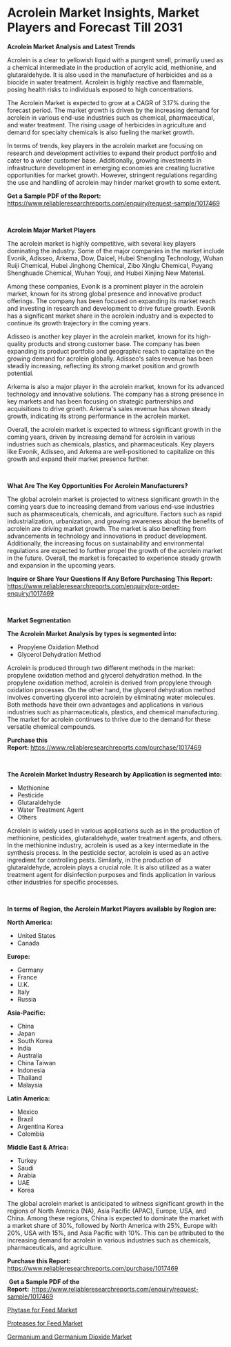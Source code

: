 <p><h1>Acrolein Market Insights, Market Players and Forecast Till 2031</h1></p><p><strong>Acrolein Market Analysis and Latest Trends</strong></p>
<p><p>Acrolein is a clear to yellowish liquid with a pungent smell, primarily used as a chemical intermediate in the production of acrylic acid, methionine, and glutaraldehyde. It is also used in the manufacture of herbicides and as a biocide in water treatment. Acrolein is highly reactive and flammable, posing health risks to individuals exposed to high concentrations.</p><p>The Acrolein Market is expected to grow at a CAGR of 3.17% during the forecast period. The market growth is driven by the increasing demand for acrolein in various end-use industries such as chemical, pharmaceutical, and water treatment. The rising usage of herbicides in agriculture and demand for specialty chemicals is also fueling the market growth.</p><p>In terms of trends, key players in the acrolein market are focusing on research and development activities to expand their product portfolio and cater to a wider customer base. Additionally, growing investments in infrastructure development in emerging economies are creating lucrative opportunities for market growth. However, stringent regulations regarding the use and handling of acrolein may hinder market growth to some extent.</p></p>
<p><strong>Get a Sample PDF of the Report:&nbsp;</strong> <a href="https://www.reliableresearchreports.com/enquiry/request-sample/1017469">https://www.reliableresearchreports.com/enquiry/request-sample/1017469</a></p>
<p>&nbsp;</p>
<p><strong>Acrolein Major Market Players</strong></p>
<p><p>The acrolein market is highly competitive, with several key players dominating the industry. Some of the major companies in the market include Evonik, Adisseo, Arkema, Dow, Daicel, Hubei Shengling Technology, Wuhan Ruiji Chemical, Hubei Jinghong Chemical, Zibo Xinglu Chemical, Puyang Shenghuade Chemical, Wuhan Youji, and Hubei Xinjing New Material.</p><p>Among these companies, Evonik is a prominent player in the acrolein market, known for its strong global presence and innovative product offerings. The company has been focused on expanding its market reach and investing in research and development to drive future growth. Evonik has a significant market share in the acrolein industry and is expected to continue its growth trajectory in the coming years.</p><p>Adisseo is another key player in the acrolein market, known for its high-quality products and strong customer base. The company has been expanding its product portfolio and geographic reach to capitalize on the growing demand for acrolein globally. Adisseo's sales revenue has been steadily increasing, reflecting its strong market position and growth potential.</p><p>Arkema is also a major player in the acrolein market, known for its advanced technology and innovative solutions. The company has a strong presence in key markets and has been focusing on strategic partnerships and acquisitions to drive growth. Arkema's sales revenue has shown steady growth, indicating its strong performance in the acrolein market.</p><p>Overall, the acrolein market is expected to witness significant growth in the coming years, driven by increasing demand for acrolein in various industries such as chemicals, plastics, and pharmaceuticals. Key players like Evonik, Adisseo, and Arkema are well-positioned to capitalize on this growth and expand their market presence further.</p></p>
<p>&nbsp;</p>
<p><strong>What Are The Key Opportunities For Acrolein Manufacturers?</strong></p>
<p><p>The global acrolein market is projected to witness significant growth in the coming years due to increasing demand from various end-use industries such as pharmaceuticals, chemicals, and agriculture. Factors such as rapid industrialization, urbanization, and growing awareness about the benefits of acrolein are driving market growth. The market is also benefiting from advancements in technology and innovations in product development. Additionally, the increasing focus on sustainability and environmental regulations are expected to further propel the growth of the acrolein market in the future. Overall, the market is forecasted to experience steady growth and expansion in the upcoming years.</p></p>
<p><strong>Inquire or Share Your Questions If Any Before Purchasing This Report:</strong> <a href="https://www.reliableresearchreports.com/enquiry/pre-order-enquiry/1017469">https://www.reliableresearchreports.com/enquiry/pre-order-enquiry/1017469</a></p>
<p>&nbsp;</p>
<p><strong>Market Segmentation</strong></p>
<p><strong>The Acrolein Market Analysis by types is segmented into:</strong></p>
<p><ul><li>Propylene Oxidation Method</li><li>Glycerol Dehydration Method</li></ul></p>
<p><p>Acrolein is produced through two different methods in the market: propylene oxidation method and glycerol dehydration method. In the propylene oxidation method, acrolein is derived from propylene through oxidation processes. On the other hand, the glycerol dehydration method involves converting glycerol into acrolein by eliminating water molecules. Both methods have their own advantages and applications in various industries such as pharmaceuticals, plastics, and chemical manufacturing. The market for acrolein continues to thrive due to the demand for these versatile chemical compounds.</p></p>
<p><strong>Purchase this Report:&nbsp;</strong><a href="https://www.reliableresearchreports.com/purchase/1017469">https://www.reliableresearchreports.com/purchase/1017469</a></p>
<p>&nbsp;</p>
<p><strong>The Acrolein Market Industry Research by Application is segmented into:</strong></p>
<p><ul><li>Methionine</li><li>Pesticide</li><li>Glutaraldehyde</li><li>Water Treatment Agent</li><li>Others</li></ul></p>
<p><p>Acrolein is widely used in various applications such as in the production of methionine, pesticides, glutaraldehyde, water treatment agents, and others. In the methionine industry, acrolein is used as a key intermediate in the synthesis process. In the pesticide sector, acrolein is used as an active ingredient for controlling pests. Similarly, in the production of glutaraldehyde, acrolein plays a crucial role. It is also utilized as a water treatment agent for disinfection purposes and finds application in various other industries for specific processes.</p></p>
<p>&nbsp;</p>
<p><strong>In terms of Region, the Acrolein Market Players available by Region are:</strong></p>
<p>
    <p> <strong> North America: </strong>
        <ul>
            <li>United States</li>
            <li>Canada</li>
        </ul>
        </p> 
    <p> <strong> Europe: </strong>
        <ul>
            <li>Germany</li>
            <li>France</li>
            <li>U.K.</li>
            <li>Italy</li>
            <li>Russia</li>
        </ul>
        </p> 
    <p> <strong> Asia-Pacific: </strong>
        <ul>
            <li>China</li>
            <li>Japan</li>
            <li>South Korea</li>
            <li>India</li>
            <li>Australia</li>
            <li>China Taiwan</li>
            <li>Indonesia</li>
            <li>Thailand</li>
            <li>Malaysia</li>
        </ul>
        </p> 
    <p> <strong> Latin America: </strong>
        <ul>
            <li>Mexico</li>
            <li>Brazil</li>
            <li>Argentina Korea</li>
            <li>Colombia</li>
        </ul>
        </p> 
    <p> <strong> Middle East & Africa: </strong>
        <ul>
            <li>Turkey</li>
            <li>Saudi</li>
            <li>Arabia</li>
            <li>UAE</li>
            <li>Korea</li>
        </ul>
    </p>
    </p>
<p><p>The global acrolein market is anticipated to witness significant growth in the regions of North America (NA), Asia Pacific (APAC), Europe, USA, and China. Among these regions, China is expected to dominate the market with a market share of 30%, followed by North America with 25%, Europe with 20%, USA with 15%, and Asia Pacific with 10%. This can be attributed to the increasing demand for acrolein in various industries such as chemicals, pharmaceuticals, and agriculture.</p></p>
<p><strong>Purchase this Report: </strong><a href="https://www.reliableresearchreports.com/purchase/1017469">https://www.reliableresearchreports.com/purchase/1017469</a></p>
<p>&nbsp;<strong>Get a Sample PDF of the Report:&nbsp;&nbsp;</strong><a href="https://www.reliableresearchreports.com/enquiry/request-sample/1017469">https://www.reliableresearchreports.com/enquiry/request-sample/1017469</a></p>
<p><strong></strong></p>
<p><p><a href="https://view.publitas.com/reportprime-1/phytase-for-feed-market-size-growth-outlook-from-2023-to-2030-projecting-at-markets-trends-analysis-by-application-regional-outlook-and-revenue/">Phytase for Feed Market</a></p><p><a href="https://view.publitas.com/reportprime-1/proteases-for-feed-market-share-market-new-trends-analysis-report-by-type-by-application-by-end-use-by-region-and-segment-forecasts-2023-2030/">Proteases for Feed Market</a></p><p><a href="https://view.publitas.com/reportprime-1/germanium-and-germanium-dioxide-market-insights-market-players-and-forecast-till-2030/">Germanium and Germanium Dioxide Market</a></p></p>
